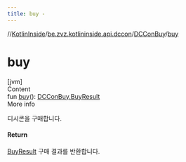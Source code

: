 ```yaml
---
title: buy -
---
```

//[KotlinInside](../../index.md)/[be.zvz.kotlininside.api.dccon](../index.md)/[DCConBuy](index.md)/[buy](buy.md)



# buy  
[jvm]  
Content  
fun [buy](buy.md)(): [DCConBuy.BuyResult](-buy-result/index.md)  
More info  


디시콘을 구매합니다.



#### Return  


[BuyResult](-buy-result/index.md) 구매 결과를 반환합니다.

  



